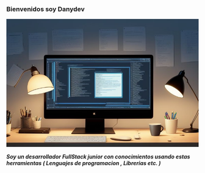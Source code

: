 ### Bienvenidos soy Danydev ###
![Drag Racing](banner.jpg)   

***Soy un desarrollador FullStack junior con conocimientos usando estas herramientas ( Lenguajes de programacion , Librerias etc. )***   
    

